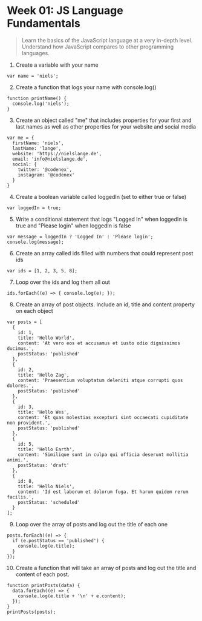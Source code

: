 # Week 01: JS Language Fundamentals

> Learn the basics of the JavaScript language at a very in-depth level.  Understand how JavaScript compares to other programming languages.

1. Create a variable with your name

```
var name = 'niels';
```

2. Create a function that logs your name with console.log()

```
function printName() {
  console.log('niels');
}
```

3. Create an object called "me" that includes properties for your first and last names as well as other properties for your website and social media

```
var me = {
  firstName: 'niels',
  lastName: 'lange',
  website: 'https://nielslange.de',
  email: 'info@nielslange.de',
  social: {
    twitter: '@codenex',
    instagram: '@codenex'
  }
}
```

4. Create a boolean variable called loggedIn (set to either true or false)

```
var loggedIn = true;
```

5. Write a conditional statement that logs "Logged In" when loggedIn is true and "Please login" when loggedIn is false

```
var message = loggedIn ? 'Logged In' : 'Please login';
console.log(message);
```

6. Create an array called ids filled with numbers that could represent post ids

```
var ids = [1, 2, 3, 5, 8];
```

7. Loop over the ids and log them all out

```
ids.forEach((e) => { console.log(e); });
```

8. Create an array of post objects. Include an id, title and content property on each object

```
var posts = [
  {
    id: 1,
    title: 'Hello World',
    content: 'At vero eos et accusamus et iusto odio dignissimos ducimus.',
    postStatus: 'published'
  },
  {
    id: 2,
    title: 'Hello Zag',
    content: 'Praesentium voluptatum deleniti atque corrupti quos dolores.',
    postStatus: 'published'
  },
  {
    id: 3,
    title: 'Hello Wes',
    content: 'Et quas molestias excepturi sint occaecati cupiditate non provident.',
    postStatus: 'published'
  },
  {
    id: 5,
    title: 'Hello Earth',
    content: 'Similique sunt in culpa qui officia deserunt mollitia animi.',
    postStatus: 'draft'
  },
  {
    id: 8,
    title: 'Hello Niels',
    content: 'Id est laborum et dolorum fuga. Et harum quidem rerum facilis.',
    postStatus: 'scheduled'
  }
];
```

9. Loop over the array of posts and log out the title of each one

```
posts.forEach((e) => {
  if (e.postStatus == 'published') {
    console.log(e.title);
  }
});
```

10. Create a function that will take an array of posts and log out the title and content of each post.

```
function printPosts(data) {
  data.forEach((e) => {
    console.log(e.title + '\n' + e.content);
  });
}
printPosts(posts);
```

